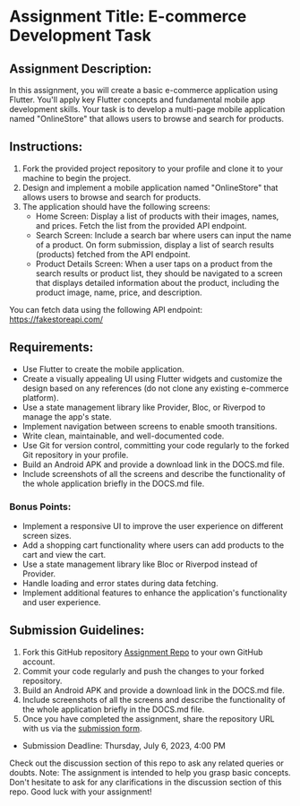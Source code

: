 # Assignment Title: E-commerce Development Task

## Assignment Description:

In this assignment, you will create a basic e-commerce application using Flutter. You'll apply key Flutter concepts and fundamental mobile app development skills. Your task is to develop a multi-page mobile application named "OnlineStore" that allows users to browse and search for products.

## Instructions:

1. Fork the provided project repository to your profile and clone it to your machine to begin the project.
2. Design and implement a mobile application named "OnlineStore" that allows users to browse and search for products.
3. The application should have the following screens:
   - Home Screen: Display a list of products with their images, names, and prices. Fetch the list from the provided API endpoint.
   - Search Screen: Include a search bar where users can input the name of a product. On form submission, display a list of search results (products) fetched from the API endpoint.
   - Product Details Screen: When a user taps on a product from the search results or product list, they should be navigated to a screen that displays detailed information about the product, including the product image, name, price, and description.

You can fetch data using the following API endpoint: https://fakestoreapi.com/

## Requirements:

- Use Flutter to create the mobile application.
- Create a visually appealing UI using Flutter widgets and customize the design based on any references (do not clone any existing e-commerce platform).
- Use a state management library like Provider, Bloc, or Riverpod to manage the app's state.
- Implement navigation between screens to enable smooth transitions.
- Write clean, maintainable, and well-documented code.
- Use Git for version control, committing your code regularly to the forked Git repository in your profile.
- Build an Android APK and provide a download link in the DOCS.md file.
- Include screenshots of all the screens and describe the functionality of the whole application briefly in the DOCS.md file.

### Bonus Points:

- Implement a responsive UI to improve the user experience on different screen sizes.
- Add a shopping cart functionality where users can add products to the cart and view the cart.
- Use a state management library like Bloc or Riverpod instead of Provider.
- Handle loading and error states during data fetching.
- Implement additional features to enhance the application's functionality and user experience.

## Submission Guidelines:

1. Fork this GitHub repository [Assignment Repo](https://github.com/internsathi/flutter-assignment) to your own GitHub account.
2. Commit your code regularly and push the changes to your forked repository.
3. Build an Android APK and provide a download link in the DOCS.md file.
4. Include screenshots of all the screens and describe the functionality of the whole application briefly in the DOCS.md file.
5. Once you have completed the assignment, share the repository URL with us via the [submission form](https://forms.gle/G8o13gui7hQR8p39A).

- Submission Deadline: Thursday, July 6, 2023, 4:00 PM

Check out the discussion section of this repo to ask any related queries or doubts.
Note: The assignment is intended to help you grasp basic concepts. Don't hesitate to ask for any clarifications in the discussion section of this repo. Good luck with your assignment!
